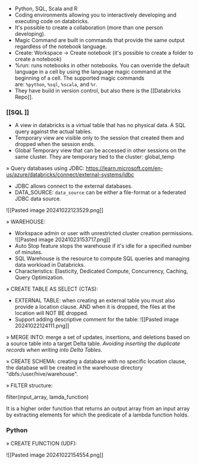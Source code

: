 * Python, SQL, Scala and R 
* Coding environments allowing you to interactively developing and executing code on databricks.
* It's possible to create a collaboration (more than one person developing).
* Magic Command are built in commands that provide the same output regardless of the notebook language. 
* Create: Workspace -> Create notebook (it's possible to create a folder to create a notebook)
* %run: runs notebooks in other notebooks. You can override the default language in a cell by using the language magic command at the beginning of a cell. The supported magic commands are: `%python`, `%sql`, `%scala`, and `%r`.
* They have build in version control, but also there is the [[Databricks Repo]].


### [[SQL ]]

+ A view in databricks is a virtual table that has no physical data. A SQL query against the actual tables.
+ Temporary view are visible only to the session that created them and dropped when the session ends. 
+ Global Temporary view that can be accessed in other sessions on the same cluster. They are temporary tied to the cluster: global_temp

» Query databases using JDBC:
https://learn.microsoft.com/en-us/azure/databricks/connect/external-systems/jdbc
+ JDBC allows connect to the external databases.
+ DATA_SOURCE: `data_source` can be either a file-format or a federated JDBC data source.

![[Pasted image 20241022123529.png]]

» WAREHOUSE:
+ Workspace admin or user with unrestricted cluster creation permissions.
![[Pasted image 20241023153717.png]]
 + Auto Stop feature stops the warehouse if it's idle for a specified number of minutes. 
+ SQL Warehouse is the resource to compute SQL queries and managing data workload in Databricks. 
+ Characteristics: Elasticity, Dedicated Compute, Concurrency, Caching, Query Optimization.

» CREATE TABLE AS SELECT (CTAS): 
 + EXTERNAL TABLE: when creating an external table you must also provide a location clause. AND when it is dropped, the files at the location will NOT BE dropped.  
 + Support adding descriptive comment for the table:
![[Pasted image 20241022124111.png]]

» MERGE INTO: merge a set of updates, insertions, and deletions based on a source table into a target Delta table. *Avoiding inserting the duplicate records when writing into Delta Tables.*

» CREATE SCHEMA: creating a database with no specific location clause, the database will be created in the warehouse directory "dbfs:/user/hive/warehouse".

» FILTER structure: 

 filter(input_array, lamda_function)

It is a higher order function that returns an output array from an input array by extracting elements for which the predicate of a lambda function holds.

### Python 
» CREATE FUNCTION (UDF): 

![[Pasted image 20241022154554.png]]

